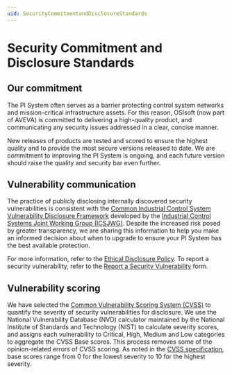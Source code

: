 ```yaml
---
uid: SecurityCommitmentandDisclosureStandards
---
```


# Security Commitment and Disclosure Standards

## Our commitment

The PI System often serves as a barrier protecting control system networks and mission-critical infrastructure assets. For this reason, OSIsoft (now part of AVEVA) is committed to delivering a high-quality product, and communicating any security issues addressed in a clear, concise manner.  

New releases of products are tested and scored to ensure the highest quality and to provide the most secure versions released to date. We are commitment to improving the PI System is ongoing, and each future version should raise the quality and security bar even further.  

## Vulnerability communication

The practice of publicly disclosing internally discovered security vulnerabilities is consistent with the [Common Industrial Control System Vulnerability Disclosure Framework](https://us-cert.cisa.gov/sites/default/files/ICSJWG-Archive/ICSJWG_Vulnerability_Disclosure_Framework_Final_1.pdf) developed by the [Industrial Control Systems Joint Working Group (ICSJWG)](https://us-cert.cisa.gov/ics/Industrial-Control-Systems-Joint-Working-Group-ICSJWG). Despite the increased risk posed by greater transparency, we are sharing this information to help you make an informed decision about when to upgrade to ensure your PI System has the best available protection.  

For more information, refer to the [Ethical Disclosure Policy](https://www.aveva.com/en/legal/osisoft-terms-and-conditions/osisoft-ethical-disclosure/). To report a security vulnerability, refer to the [Report a Security Vulnerability](https://www.aveva.com/en/legal/osisoft-terms-and-conditions/report-security/) form.  

## Vulnerability scoring

We have selected the [Common Vulnerability Scoring System (CVSS)](https://www.first.org/cvss/) to quantify the severity of security vulnerabilities for disclosure. We use the National Vulnerability Database (NVD) calculator maintained by the National Institute of Standards and Technology (NIST) to calculate severity scores, and assigns each vulnerability to Critical, High, Medium and Low categories to aggregate the CVSS Base scores. This process removes some of the opinion-related errors of CVSS scoring. As noted in the [CVSS specification](https://www.first.org/cvss/specification-document), base scores range from 0 for the lowest severity to 10 for the highest severity.
